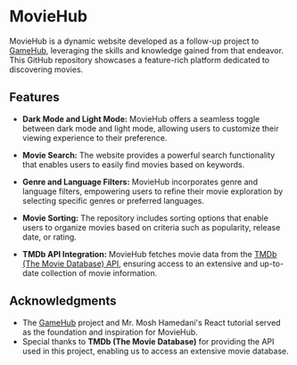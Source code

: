 # MovieHub
MovieHub is a dynamic website developed as a follow-up project to [GameHub](https://github.com/qian2z/game-hub), leveraging the skills and knowledge gained from that endeavor. 
This GitHub repository showcases a feature-rich platform dedicated to discovering movies. 

## Features
- **Dark Mode and Light Mode:** MovieHub offers a seamless toggle between dark mode and light mode, allowing users to customize their viewing experience to their preference.

- **Movie Search:** The website provides a powerful search functionality that enables users to easily find movies based on keywords.

- **Genre and Language Filters:** MovieHub incorporates genre and language filters, empowering users to refine their movie exploration by selecting specific genres or preferred languages.

- **Movie Sorting:** The repository includes sorting options that enable users to organize movies based on criteria such as popularity, release date, or rating.

- **TMDb API Integration:** MovieHub fetches movie data from the [TMDb (The Movie Database) API](https://developer.themoviedb.org/reference/intro/getting-started), ensuring access to an extensive and up-to-date collection of movie information.

## Acknowledgments
- The [GameHub](https://github.com/qian2z/game-hub) project and Mr. Mosh Hamedani's React tutorial served as the foundation and inspiration for MovieHub. 
- Special thanks to **TMDb (The Movie Database)** for providing the API used in this project, enabling us to access an extensive movie database.
